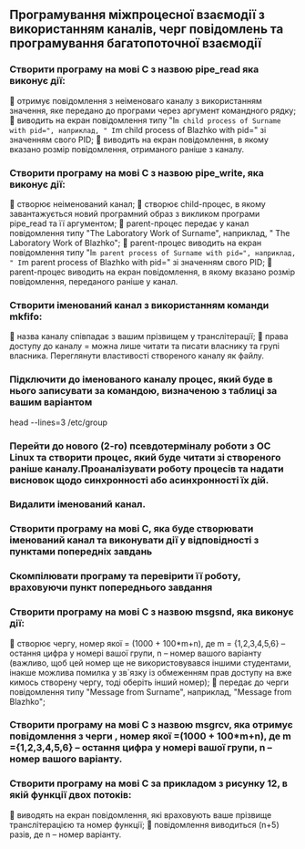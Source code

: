 ## Програмування міжпроцесної взаємодії з використанням каналів, черг повідомлень та програмування багатопоточної взаємодії

### Створити програму на мові С з назвою pipe_read яка виконує дії:  
	отримує повідомлення з неіменоваго каналу з використанням значення, яке передано до програми через аргумент командного рядку; 
	виводить на екран повідомлення типу "I`m child process of Surname with pid=", наприклад, " I`m child process of Blazhko with pid=" зі значенням свого PID; 
	виводить на екран повідомлення, в якому вказано розмір повідомлення, отриманого раніше з каналу. 
### Створити програму на мові С з назвою pipe_write, яка виконує дії: 
	створює неіменований канал; 
	створює child-процес, в якому завантажується новий програмний образ з 
викликом програми pipe_read та її аргументом; 
	parent-процес передає у канал повідомлення типу "The Laboratory Work of Surname", наприклад, " The Laboratory Work of Blazhko"; 
	parent-процес виводить на екран повідомлення типу "I`m parent process of Surname with pid=", наприклад, " I`m parent process of Blazhko with pid=" зі значенням свого PID; 
	parent-процес виводить на екран повідомлення, в якому вказано розмір повідомлення, переданого раніше у канал. 

### Створити іменований канал з використанням команди mkfifo: 
	назва каналу співпадає з вашим прізвищем у транслітерації; 
	права доступу до каналу = можна лише читати та писати власнику та групі власника. 
Переглянути властивості створеного каналу як файлу. 
### Підключити до іменованого каналу процес, який буде в нього записувати за командою, визначеною з таблиці за вашим варіантом
head --lines=3 /etc/group 
### Перейти до нового (2-го) псевдотерміналу роботи з ОС Linux та створити процес, який буде читати зі створеного раніше каналу.Проаналізувати роботу процесів та надати висновок щодо синхронності або асинхронності їх дій. 
### Видалити іменований канал. 

### Створити програму на мові С, яка буде створювати іменований канал та виконувати дії у відповідності з пунктами попередніх завдань 
### Скомпілювати програму та перевірити її роботу, враховуючи пункт попереднього завдання 

### Створити програму на мові С з назвою msgsnd, яка виконує дії:  
	створює чергу, номер якої = (1000 + 100*m+n), де m = {1,2,3,4,5,6} – остання цифра у номері вашої групи, n – номер вашого варіанту (важливо, щоб цей номер ще не використовувався іншими студентами, інакше можлива помилка у зв`язку із обмеженням прав доступу на вже кимось створену чергу, тоді оберіть інший номер); 
	передає до черги повідомлення типу "Message from Surname", наприклад, "Message from Blazhko"; 
### Створити програму на мові С з назвою msgrcv, яка отримує повідомлення з черги , номер якої =(1000 + 100*m+n), де m ={1,2,3,4,5,6} – остання цифра у номері вашої групи, n – номер вашого варіанту. 

### Створити програму на мові C за прикладом з рисунку 12, в якій функції двох потоків: 
	виводять на екран повідомлення, які враховують ваше прізвище транслітерацією та номер функції; 
	повідомлення виводиться (n+5) разів, де n – номер варіанту. 
